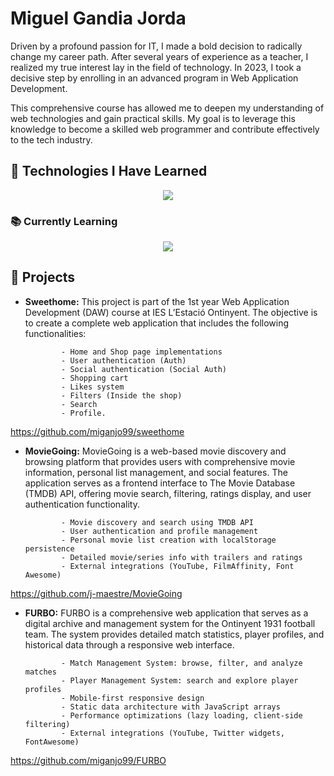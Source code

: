 # Miguel Gandia Jorda

Driven by a profound passion for IT, I made a bold decision to radically change my career path. After several years of experience as a teacher, I realized my true interest lay in the field of technology. In 2023, I took a decisive step by enrolling in an advanced program in Web Application Development. 

This comprehensive course has allowed me to deepen my understanding of web technologies and gain practical skills. My goal is to leverage this knowledge to become a skilled web programmer and contribute effectively to the tech industry.

## 🌟 Technologies I Have Learned
<div align="center">
  <a href="https://skillicons.dev" rel="nofollow">
    <img src="https://skillicons.dev/icons?i=css,html,jquery,js,php,mysql,mongodb,github,vscode,powershell,docker,jenkins,tailwind,bootstrap" style="max-width: 100%;">
  </a>
</div>

### 📚 Currently Learning
<div align="center">
  <a href="https://skillicons.dev" rel="nofollow">
    <img src="https://skillicons.dev/icons?i=react,nodejs,laravel,typescript" style="max-width: 100%;">
  </a>
</div>

## 🚀 Projects
- **Sweethome:** This project is part of the 1st year Web Application Development (DAW) course at IES L’Estació Ontinyent. The objective is to create a complete web application that includes the following functionalities:

              - Home and Shop page implementations
              - User authentication (Auth)
              - Social authentication (Social Auth)
              - Shopping cart
              - Likes system
              - Filters (Inside the shop)
              - Search
              - Profile.

https://github.com/miganjo99/sweethome


- **MovieGoing:** MovieGoing is a web-based movie discovery and browsing platform that provides users with comprehensive movie information, personal list management, and social features. The application serves as a frontend interface to The Movie Database (TMDB) API, offering movie search, filtering, ratings display, and user authentication functionality.

              - Movie discovery and search using TMDB API
              - User authentication and profile management
              - Personal movie list creation with localStorage persistence
              - Detailed movie/series info with trailers and ratings
              - External integrations (YouTube, FilmAffinity, Font Awesome)

https://github.com/j-maestre/MovieGoing


- **FURBO:** FURBO is a comprehensive web application that serves as a digital archive and management system for the Ontinyent 1931 football team. The system provides detailed match statistics, player profiles, and historical data through a responsive web interface.

              - Match Management System: browse, filter, and analyze matches
              - Player Management System: search and explore player profiles
              - Mobile-first responsive design
              - Static data architecture with JavaScript arrays
              - Performance optimizations (lazy loading, client-side filtering)
              - External integrations (YouTube, Twitter widgets, FontAwesome)

https://github.com/miganjo99/FURBO
